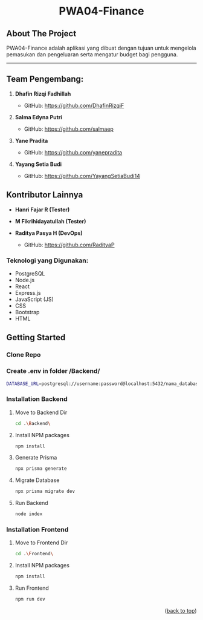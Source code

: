<div align="center">
  <h1 align="center">PWA04-Finance</h1>
</div>

<!-- ABOUT THE PROJECT -->
## About The Project
PWA04-Finance adalah aplikasi yang dibuat dengan tujuan untuk mengelola pemasukan dan pengeluaran serta mengatur budget bagi pengguna.

<hr/>

## Team Pengembang:

1. **Dhafin Rizqi Fadhillah**
   - GitHub: https://github.com/DhafinRizqiF

2. **Salma Edyna Putri**

   - GitHub: https://github.com/salmaep

3. **Yane Pradita**
   - GitHub: https://github.com/yanepradita

4. **Yayang Setia Budi**
   - GitHub: https://github.com/YayangSetiaBudi14
  
## Kontributor Lainnya

- **Hanri Fajar R (Tester)**
- **M Fikrihidayatullah (Tester)**

- **Raditya Pasya H (DevOps)**
  - GitHub: https://github.com/RadityaP

### Teknologi yang Digunakan:

- PostgreSQL
- Node.js
- React
- Express.js
- JavaScript (JS)
- CSS
- Bootstrap
- HTML

<!-- GETTING STARTED -->
## Getting Started
### Clone Repo
### Create .env in folder /Backend/
  ```sh
  DATABASE_URL=postgresql://username:password@localhost:5432/nama_database?schema=public
  ```

### Installation Backend
1. Move to Backend Dir
   ```sh
   cd .\Backend\
   ```
2. Install NPM packages
   ```sh
   npm install
   ```
3. Generate Prisma
   ```sh
   npx prisma generate
   ```
4. Migrate Database
      ```sh
   npx prisma migrate dev 
   ```
5. Run Backend
   ```sh
   node index
   ```
   

### Installation Frontend
1. Move to Frontend Dir
   ```sh
   cd .\Frontend\
   ```
2. Install NPM packages
   ```sh
   npm install
   ```
3. Run Frontend
   ```sh
   npm run dev
   ```

<p align="right">(<a href="#readme-top">back to top</a>)</p>






